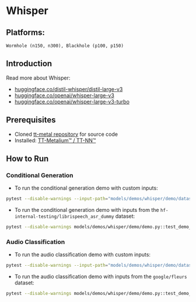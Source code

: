 # Whisper

## Platforms:
    Wormhole (n150, n300), Blackhole (p100, p150)

## Introduction

Read more about Whisper:
- [huggingface.co/distil-whisper/distil-large-v3](https://huggingface.co/distil-whisper/distil-large-v3)
- [huggingface.co/openai/whisper-large-v3](https://huggingface.co/openai/whisper-large-v3)
- [huggingface.co/openai/whisper-large-v3-turbo](https://huggingface.co/openai/whisper-large-v3-turbo)

## Prerequisites
- Cloned [tt-metal repository](https://github.com/tenstorrent/tt-metal) for source code
- Installed: [TT-Metalium™ / TT-NN™](https://github.com/tenstorrent/tt-metal/blob/main/INSTALLING.md)

## How to Run
### Conditional Generation
- To run the conditional generation demo with custom inputs:
```sh
pytest --disable-warnings --input-path="models/demos/whisper/demo/dataset/conditional_generation" models/demos/whisper/demo/demo.py::test_demo_for_conditional_generation -k "openai/whisper-large-v3-turbo"
```

- To run the conditional generation demo with inputs from the `hf-internal-testing/librispeech_asr_dummy` dataset:
```sh
pytest --disable-warnings models/demos/whisper/demo/demo.py::test_demo_for_conditional_generation_dataset
```

### Audio Classification
- To run the audio classification demo with custom inputs:
```sh
pytest --disable-warnings --input-path="models/demos/whisper/demo/dataset/audio_classification" models/demos/whisper/demo/demo.py::test_demo_for_audio_classification
```

- To run the audio classification demo with inputs from the `google/fleurs` dataset:
```sh
pytest --disable-warnings models/demos/whisper/demo/demo.py::test_demo_for_audio_classification_dataset
```
